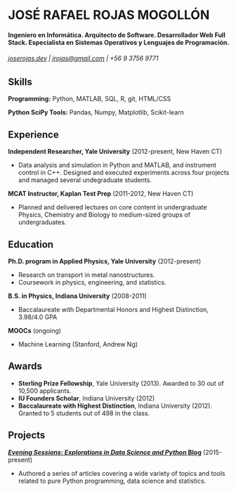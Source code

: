 JOSÉ RAFAEL ROJAS MOGOLLÓN
======

#### Ingeniero en Informática. Arquitecto de Software. Desarrollador Web Full Stack. Especialista en Sistemas Operativos y Lenguajes de Programación. 
######  [joserojas.dev](https://joserojas.dev) | jrojas@gmail.com | +56 9 3756 9771 

Skills
------
**Programming:** Python, MATLAB, SQL, R, git, HTML/CSS

**Python SciPy Tools:** Pandas, Numpy, Matplotlib, Scikit-learn

Experience
---------
**Independent Researcher, Yale University** (2012-present, New Haven CT)

- Data analysis and simulation in Python and MATLAB, and instrument control in C++. Designed and executed experiments across four projects and managed several undegraduate students.

**MCAT Instructor, Kaplan Test Prep** (2011-2012, New Haven CT)

- Planned and delivered lectures on core content in undergraduate Physics, Chemistry and Biology to medium-sized groups of undergraduates.

Education
---------
**Ph.D. program in Applied Physics, Yale University** (2012-present)

- Research on transport in metal nanostructures. 
- Coursework in physics, engineering, and statistics.

**B.S. in Physics, Indiana University** (2008-2011)

- Baccalaureate with Departmental Honors and Highest Distinction, 3.98/4.0 GPA

**MOOCs** (ongoing)

- Machine Learning (Stanford, Andrew Ng)

Awards
------
- **Sterling Prize Fellowship**, Yale University (2013). Awarded to 30 out of 10,500 applicants.
- **IU Founders Scholar**, Indiana University (2012)
- **Baccalaureate with Highest Distinction**, Indiana University (2012). Granted to 5 students out of 498 in the class.

Projects
--------
**[*Evening Sessions: Explorations in Data Science and Python* Blog](http://sdsawtelle.github.io/blog/output/index.html)** (2015-present)

- Authored a series of articles covering a wide variety of topics and tools related to pure Python programming, data science and statistics.  
